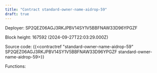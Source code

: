```yaml
---
title: "Contract standard-owner-name-aidrop-59"
draft: true
---
```

Deployer: SP2QEZ06AGJ3RKJPBV14SY1V5BBFNAW33D96YPGZF


 



Block height: 167592 (2024-09-27T22:03:29.000Z)

Source code: {{<contractref "standard-owner-name-aidrop-59" SP2QEZ06AGJ3RKJPBV14SY1V5BBFNAW33D96YPGZF standard-owner-name-aidrop-59>}}

Functions:


